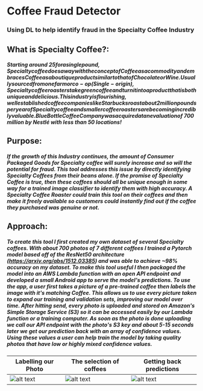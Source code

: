 # Coffee Fraud Detector
### Using DL to help identify fraud in the Specialty Coffee Industry

## What is Specialty Coffee?:
##### Starting around $25 for a single pound, Specialty coffee does away with the concept of Coffee as a commodity and embraces Coffee as a boutique product similar to that of Chocolate or Wine. Usually sourced from one farm or co-op (Single-origin), Specialty coffee roasters take green coffee and turn it into a product that is both unique and delicious. This industry is flourishing, well established coffee companies like Starbucks roast about 2 million pounds per year of Specialty coffee and smaller coffee roasters are becoming incredibly valuable. Blue Bottle Coffee Company was acquired at an evaluation of ~$700 million by Nestlé with less than 50 locations!

## Purpose:
##### If the growth of this Industry continues, the amount of Consumer Packaged Goods for Specialty coffee will surely increase and so will the potential for fraud. This tool addresses this issue by directly identifying Specialty Coffees from their beans alone. If the promise of Specialty Coffee is true, then these coffees should all be unique enough in some way for a trained image classifier to identify them with high accuracy. A Specialty Coffee Roaster could train this tool on their coffees and then make it freely available so customers could instantly find out if the coffee they purchased was genuine or not.   

## Approach:
##### To create this tool I first created my own dataset of several Specialty coffees. With about 700 photos of 7 different coffees I trained a Pytorch model based off of the ResNet50 architecture (https://arxiv.org/abs/1512.03385) and was able to achieve ~98% accuracy on my dataset. To make this tool useful I then packaged the model into an AWS Lambda function with an open API endpoint and developed a small Android app to serve the model's predictions. To use the app, a user first takes a picture of a pre-trained coffee then labels the image with it's matching Coffee. This allows us to use every picture taken to expand our training and validation sets, improving our model over time. After hitting send, every photo is uploaded and stored on Amazon's Simple Storage Service (S3) so it can be accessed easily by our Lambda function or a training computer. As soon as the photo is done uploading we call our API endpoint with the photo's S3 key and about 5-15 seconds later we get our prediction back with an array of confidence values. Using these values a user can help train the model by taking quality photos that have low or highly mixed confidence values.

| Labelling our Photo | The selection of coffees | Getting back predictions |
| --- | --- | --- |
| ![alt text](https://i.imgur.com/YcMLktL.jpg, "Labelling our photo") | ![alt text](https://i.imgur.com/FQiScY3.jpg, "The selection of coffees") | ![alt text](https://i.imgur.com/hupKwuu.jpg, "Getting back a prediction")
